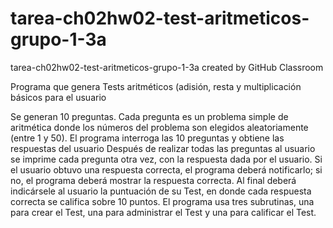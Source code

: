 # tarea-ch02hw02-test-aritmeticos-grupo-1-3a
tarea-ch02hw02-test-aritmeticos-grupo-1-3a created by GitHub Classroom

Programa que genera Tests aritméticos (adisión, resta y multiplicación básicos para el usuario

Se generan 10 preguntas. Cada pregunta es un problema simple de aritmética donde los números del
problema son elegidos aleatoriamente (entre 1 y 50). 
El programa interroga las 10 preguntas y obtiene las respuestas del usuario
Después de realizar todas las preguntas al usuario se imprime cada pregunta otra vez, con la respuesta
dada por el usuario. Si el usuario obtuvo una respuesta correcta, el programa deberá notificarlo; 
si no, el programa deberá mostrar la respuesta correcta.
Al final deberá indicársele al usuario la puntuación de su Test, en donde cada respuesta correcta se califica sobre 10 puntos. 
El programa usa tres subrutinas, una para crear el Test, una para administrar el Test y una para calificar el Test.
